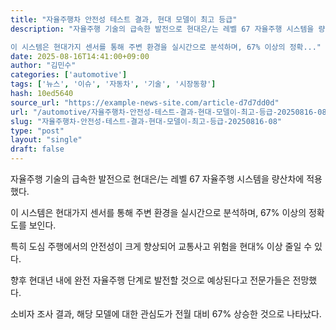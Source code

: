 ```yaml
---
title: "자율주행차 안전성 테스트 결과, 현대 모델이 최고 등급"
description: "자율주행 기술의 급속한 발전으로 현대은/는 레벨 67 자율주행 시스템을 량산차에 적용했다.

이 시스템은 현대가지 센서를 통해 주변 환경을 실시간으로 분석하며, 67% 이상의 정확..."
date: 2025-08-16T14:41:00+09:00
author: "김민수"
categories: ['automotive']
tags: ['뉴스', '이슈', '자동차', '기술', '시장동향']
hash: 10ed5640
source_url: "https://example-news-site.com/article-d7d7dd0d"
url: "/automotive/자율주행차-안전성-테스트-결과-현대-모델이-최고-등급-20250816-08/"
slug: "자율주행차-안전성-테스트-결과-현대-모델이-최고-등급-20250816-08"
type: "post"
layout: "single"
draft: false
---
```


자율주행 기술의 급속한 발전으로 현대은/는 레벨 67 자율주행 시스템을 량산차에 적용했다.

이 시스템은 현대가지 센서를 통해 주변 환경을 실시간으로 분석하며, 67% 이상의 정확도를 보인다.

특히 도심 주행에서의 안전성이 크게 향상되어 교통사고 위험을 현대% 이상 줄일 수 있다.

향후 현대년 내에 완전 자율주행 단계로 발전할 것으로 예상된다고 전문가들은 전망했다.

소비자 조사 결과, 해당 모델에 대한 관심도가 전월 대비 67% 상승한 것으로 나타났다.
